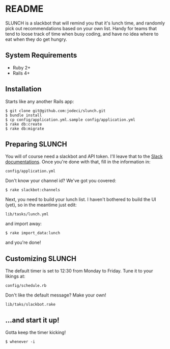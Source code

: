 # README

SLUNCH is a slackbot that will remind you that it's lunch time, and randomly pick out recommendations based on your own list. Handy for teams that tend to loose track of time when busy coding, and have no idea where to eat when they do get hungry.

## System Requirements

* Ruby 2+
* Rails 4+

## Installation

Starts like any another  Rails app:

```
$ git clone git@github.com:jodeci/slunch.git  
$ bundle install  
$ cp config/application.yml.sample config/application.yml  
$ rake db:create
$ rake db:migrate
```

## Preparing SLUNCH

You will of course need a slackbot and API token. I'll leave that to the [Slack documentations](https://api.slack.com/bot-users). Once you're done with that,  fill in the information in:

`config/application.yml`

Don't know your channel id? We've got you covered:

`$ rake slackbot:channels`

Next, you need to build your lunch list. I haven't bothered to build the UI (yet), so in the meantime just edit:

`lib/tasks/lunch.yml`

and import away:

`$ rake import_data:lunch`

and you're done!

## Customizing SLUNCH

The default timer is set to 12:30 from Monday to Friday. Tune it to your likings at:

`config/schedule.rb`

Don't like the default message? Make your own!

`lib/taks/slackbot.rake`

## ...and start it up!

Gotta keep the timer kicking!

`$ whenever -i`
